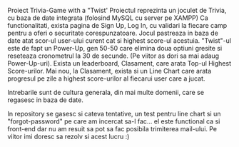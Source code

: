 Proiect Trivia-Game with a "Twist'
Proiectul reprezinta un joculet de Trivia, cu baza de date integrata (folosind MySQL cu server pe XAMPP)
Ca functionalitati, exista pagina de Sign Up, Log In, cu validari la fiecare camp pentru a oferi o securitate corespunzatoare.
Jocul pastreaza in baza de date atat scor-ul user-ului curent cat si highest score-ul acestuia. 
"Twist"-ul este de fapt un Power-Up, gen 50-50 care elimina doua optiuni gresite si reseteaza cronometrul la 30 de secunde. (Pe viitor as dori sa mai adaug Power-Up-uri).
Exista un leaderboard, Clasament, care arata Top-ul Highest Score-urilor.
Mai nou, la Clasament, exista si un Line Chart care arata progresul pe zile a highest score-urilor al fiecarui user care a jucat.

Intrebarile sunt de cultura generala, din mai multe domenii, care se regasesc in baza de date. 

In repository se gasesc si cateva tentative, un test pentru line chart si un "forgot-password" pe care am incercat sa-l fac... el este functional ca si front-end dar nu am resuit sa pot sa fac posibila trimiterea mail-ului. Pe viitor imi doresc sa rezolv si acest lucru :)
